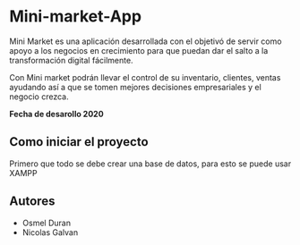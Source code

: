 # Mini-market-App

Mini Market es una aplicación desarrollada con el objetivó
de servir como apoyo a los negocios en crecimiento para que
puedan dar el salto a la transformación digital fácilmente.

Con Mini market podrán llevar el control de su inventario, clientes,
ventas ayudando así a que se tomen mejores decisiones empresariales
y el negocio crezca.

**Fecha de desarollo 2020**

## Como iniciar el proyecto

Primero que todo se debe crear una base de datos, para esto se puede usar XAMPP

## Autores

- Osmel Duran
- Nicolas Galvan
